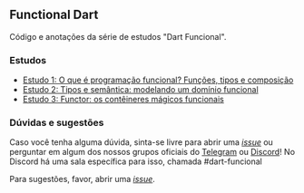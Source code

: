 ## Functional Dart

Código e anotações da série de estudos "Dart Funcional".

### Estudos

* [Estudo 1: O que é programação funcional? Funções, tipos e composição](/Episódio%2001)
* [Estudo 2: Tipos e semântica: modelando um domínio funcional](/Episódio%2002)
* [Estudo 3: Functor: os contêineres mágicos funcionais](/Episódio%2003)

### Dúvidas e sugestões

Caso você tenha alguma dúvida, sinta-se livre para abrir uma [_issue_](https://github.com/Flutterando/FunctionalDart/issues/new?assignees=mateusfccp&labels=question&template=pergunta.md&title=%5BPergunta%5D+Descreva+aqui+sua+pergunta+de+forma+sucinta) ou perguntar em algum dos nossos grupos oficiais do [Telegram](https://t.me/flutterando) ou [Discord](https://discordapp.com/invite/x7X4uA9)! No Discord há uma sala específica para isso, chamada #dart-funcional

Para sugestões, favor, abrir uma [_issue_](https://github.com/Flutterando/FunctionalDart/issues/new?assignees=mateusfccp&labels=suggestion&template=sugest-o.md&title=%5BSugestão%5D+Descreva+aqui+sua+sugestão+de+forma+sucinta).

